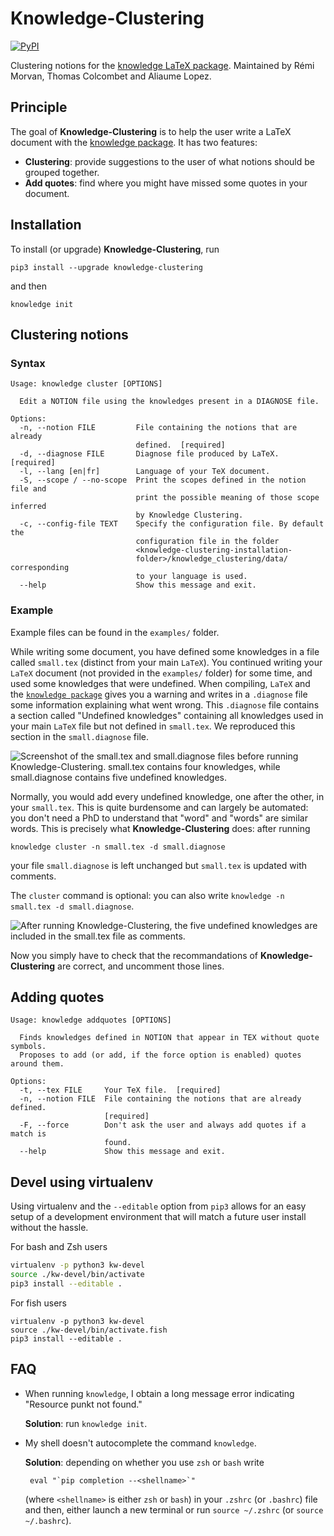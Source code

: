 # Knowledge-Clustering

[![PyPI](https://img.shields.io/pypi/v/knowledge-clustering.svg)](https://pypi.python.org/pypi/knowledge-clustering)

Clustering notions for the [knowledge LaTeX package](https://ctan.org/pkg/knowledge).
Maintained by Rémi Morvan, Thomas Colcombet and Aliaume Lopez.

## Principle

The goal of **Knowledge-Clustering** is to help the user write a LaTeX document with
the [knowledge package](https://ctan.org/pkg/knowledge).
It has two features:

  - **Clustering**: provide suggestions to the user of what notions should be grouped together.
  - **Add quotes**: find where you might have missed some quotes in your document.

## Installation

To install (or upgrade) **Knowledge-Clustering**, run

    pip3 install --upgrade knowledge-clustering

and then

    knowledge init

## Clustering notions 

### Syntax

```
Usage: knowledge cluster [OPTIONS]

  Edit a NOTION file using the knowledges present in a DIAGNOSE file.

Options:
  -n, --notion FILE         File containing the notions that are already
                            defined.  [required]
  -d, --diagnose FILE       Diagnose file produced by LaTeX.  [required]
  -l, --lang [en|fr]        Language of your TeX document.
  -S, --scope / --no-scope  Print the scopes defined in the notion file and
                            print the possible meaning of those scope inferred
                            by Knowledge Clustering.
  -c, --config-file TEXT    Specify the configuration file. By default the
                            configuration file in the folder
                            <knowledge-clustering-installation-
                            folder>/knowledge_clustering/data/ corresponding
                            to your language is used.
  --help                    Show this message and exit.
```

### Example

Example files can be found in the `examples/` folder.

While writing some document, you have defined some knowledges in a file called `small.tex` (distinct
from your main `LaTeX`).
You continued writing your `LaTeX` document (not provided in the `examples/` folder)
for some time, and used some knowledges that were undefined.
When compiling, `LaTeX` and the [`knowledge package`](https://ctan.org/pkg/knowledge) gives you a warning
and writes in a `.diagnose` file some information explaining what went wrong. This `.diagnose` file contains
a section called "Undefined knowledges" containing all knowledges used in your main `LaTeX` file but not
defined in `small.tex`. We reproduced this section
in the `small.diagnose` file.

![Screenshot of the `small.tex` and `small.diagnose` files before running Knowledge-Clustering. `small.tex` contains four knowledges, while `small.diagnose` contains five undefined knowledges.](img/small-before.png "Files `small.tex` and `small.diagnose` before running Knowledge-Clustering")

Normally, you would add every undefined knowledge, one after the other, in your
`small.tex`. This is quite burdensome and can
largely be automated: you don't need a PhD to
understand that "word" and "words" are similar words. This is precisely what **Knowledge-Clustering** does: after running

    knowledge cluster -n small.tex -d small.diagnose

your file `small.diagnose` is left unchanged
but `small.tex` is updated with comments.

The `cluster` command is optional: you can also write `knowledge -n small.tex -d small.diagnose`.

![After running Knowledge-Clustering, the five undefined knowledges are included in the `small.tex` file as comments.](img/small-after.png "Files `small.tex` and `small.diagnose` after running Knowledge-Clustering`")

Now you simply have to check that the recommandations of **Knowledge-Clustering** are
correct, and uncomment those lines.

## Adding quotes

```
Usage: knowledge addquotes [OPTIONS]

  Finds knowledges defined in NOTION that appear in TEX without quote symbols.
  Proposes to add (or add, if the force option is enabled) quotes around them.

Options:
  -t, --tex FILE     Your TeX file.  [required]
  -n, --notion FILE  File containing the notions that are already defined.
                     [required]
  -F, --force        Don't ask the user and always add quotes if a match is
                     found.
  --help             Show this message and exit.
```

## Devel using virtualenv

Using virtualenv and the `--editable` option from `pip3` allows for an easy
setup of a development environment that will match a future user install without
the hassle.

For bash and Zsh users

```bash
virtualenv -p python3 kw-devel
source ./kw-devel/bin/activate
pip3 install --editable .
```

For fish users

```fish
virtualenv -p python3 kw-devel
source ./kw-devel/bin/activate.fish
pip3 install --editable .
```

## FAQ

- When running `knowledge`, I obtain a long message error indicating "Resource punkt not found."

  **Solution**: run `knowledge init`.

- My shell doesn't autocomplete the command `knowledge`.

  **Solution**: depending on whether you use `zsh` or `bash` write

       eval "`pip completion --<shellname>`"

  (where `<shellname>` is either `zsh` or `bash`)
  in your `.zshrc` (or `.bashrc`) file and then,
  either launch a new terminal or run `source ~/.zshrc`
  (or `source ~/.bashrc`).
